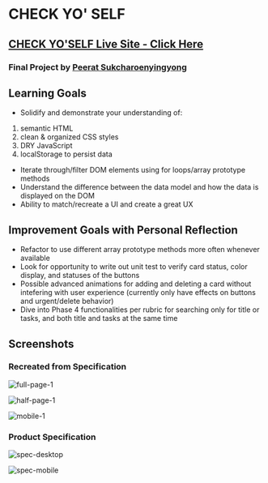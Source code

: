 # CHECK YO' SELF

## [CHECK YO'SELF Live Site - Click Here](https://peeratmac.github.io/check-yo-self/)

### Final Project by [Peerat Sukcharoenyingyong](https://github.com/peeratmac)

## Learning Goals

- Solidify and demonstrate your understanding of:

1. semantic HTML
1. clean & organized CSS styles
1. DRY JavaScript
1. localStorage to persist data

- Iterate through/filter DOM elements using for loops/array prototype methods
- Understand the difference between the data model and how the data is displayed on the DOM
- Ability to match/recreate a UI and create a great UX

## Improvement Goals with Personal Reflection

- Refactor to use different array prototype methods more often whenever available
- Look for opportunity to write out unit test to verify card status, color display, and statuses of the buttons
- Possible advanced animations for adding and deleting a card without intefering with user experience (currently only have effects on buttons and urgent/delete behavior)
- Dive into Phase 4 functionalities per rubric for searching only for title or tasks, and both title and tasks at the same time

## Screenshots

### Recreated from Specification

![full-page-1](screenshots/full-screen-with-temp-tasks.png 'Full Screen with Some Tasks in composing ToDo phase')

![half-page-1](screenshots/half-screen-urgency-filtered.png 'Shrunken to approximately half screen size')

![mobile-1](screenshots/mobile-layout-full-screen.png 'Mobile Layout')

### Product Specification

![spec-desktop](screenshots/check-yo-self-spec.jpg 'Desktop Spec')

![spec-mobile](screenshots/check-yo-self-spec-mobile.jpg 'Mobile Spec')
